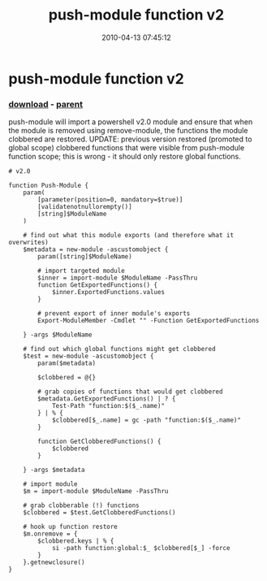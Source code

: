 ﻿---
pid:            1773
poster:         Oisin Grehan
title:          push-module function v2 
date:           2010-04-13 07:45:12
format:         posh
parent:         1771
parent:         1771

---

# push-module function v2 

### [download](1773.ps1) - [parent](1771.md)

push-module will import a powershell v2.0 module and ensure that when the module is removed using remove-module, the functions the module clobbered are restored. UPDATE: previous version restored (promoted to global scope) clobbered functions that were visible from push-module function scope; this is wrong - it should only restore global functions.

```posh
# v2.0

function Push-Module {
    param(
        [parameter(position=0, mandatory=$true)]
        [validatenotnullorempty()]
        [string]$ModuleName
    )
    
    # find out what this module exports (and therefore what it overwrites)
    $metadata = new-module -ascustomobject {
        param([string]$ModuleName)
        
        # import targeted module
        $inner = import-module $ModuleName -PassThru       
        function GetExportedFunctions() {
            $inner.ExportedFunctions.values
        }
        
        # prevent export of inner module's exports
        Export-ModuleMember -Cmdlet "" -Function GetExportedFunctions
        
    } -args $ModuleName
        
    # find out which global functions might get clobbered
    $test = new-module -ascustomobject {
        param($metadata)
        
        $clobbered = @{}
        
        # grab copies of functions that would get clobbered
        $metadata.GetExportedFunctions() | ? {
            Test-Path "function:$($_.name)"
        } | % {    
            $clobbered[$_.name] = gc -path "function:$($_.name)"
        }
        
        function GetClobberedFunctions() {
            $clobbered
        }
        
    } -args $metadata

    # import module
    $m = import-module $ModuleName -PassThru

    # grab clobberable (!) functions
    $clobbered = $test.GetClobberedFunctions()
        
    # hook up function restore
    $m.onremove = {
        $clobbered.keys | % {
            si -path function:global:$_ $clobbered[$_] -force
        }
    }.getnewclosure()
}
```
